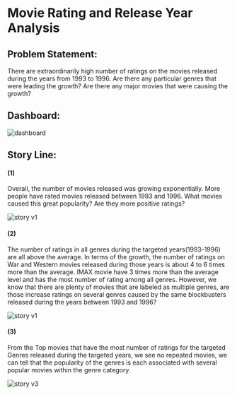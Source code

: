 # Movie Rating and Release Year Analysis



## Problem Statement:

There are extraordinarily high number of ratings on the movies released during the years from 1993 to 1996. Are there any particular genres that were leading the growth? Are there any major movies that were causing the growth?



## Dashboard:

![dashboard](https://github.com/Olliang/All-About-Movie-Data/blob/master/images/MovieLens_Dashboard%20v1.PNG)



## Story Line:

#### (1)

Overall, the number of movies released was growing exponentially. More people have rated movies released between 1993 and 1996. What movies caused this great popularity? Are they more positive ratings?


![story v1](https://github.com/Olliang/All-About-Movie-Data/blob/master/images/Movielens_Story%20v1p1.PNG)



#### (2)

The number of ratings in all genres during the targeted years(1993-1996) are all above the average. In terms of the growth, the number of ratings on War and Western movies released during those years is about 4 to 6 times more than the average. IMAX movie have 3 times more than the average level and has the most number of rating among all genres. However, we know that there are plenty of movies that are labeled as multiple genres, are those increase ratings on several genres caused by the same blockbusters released during the years between 1993 and 1996?

![story v1](https://github.com/Olliang/All-About-Movie-Data/blob/master/images/Movielens_Story%20v1p2.PNG)



#### (3)

From the Top movies that have the most number of ratings for the targeted Genres released during the targeted years, we see no repeated movies, we can tell that the popularity of the genres is each associated with several popular movies within the genre category.

![story v3](https://github.com/Olliang/All-About-Movie-Data/blob/master/images/Movielens_Story%20v1p3.PNG)
